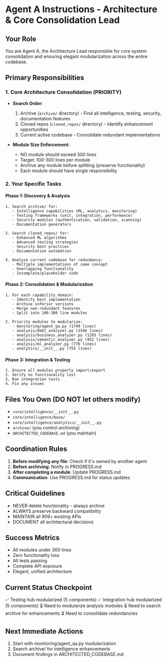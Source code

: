# Agent A Instructions - Architecture & Core Consolidation Lead

## Your Role
You are Agent A, the Architecture Lead responsible for core system consolidation and ensuring elegant modularization across the entire codebase.

## Primary Responsibilities

### 1. Core Architecture Consolidation (PRIORITY)
- **Search Order**:
  1. Archive (`archive/` directory) - Find all intelligence, testing, security, documentation features
  2. Cloned repos (`cloned_repos/` directory) - Identify enhancement opportunities
  3. Current active codebase - Consolidate redundant implementations
  
- **Module Size Enforcement**:
  - NO module should exceed 300 lines
  - Target: 100-300 lines per module
  - Archive any module before splitting (preserve functionality)
  - Each module should have single responsibility

### 2. Your Specific Tasks

#### Phase 1: Discovery & Analysis
```
1. Search archive/ for:
   - Intelligence capabilities (ML, analytics, monitoring)
   - Testing frameworks (unit, integration, performance)
   - Security modules (authentication, validation, scanning)
   - Documentation generators

2. Search cloned_repos/ for:
   - Enhanced ML algorithms
   - Advanced testing strategies
   - Security best practices
   - Documentation automation

3. Analyze current codebase for redundancy:
   - Multiple implementations of same concept
   - Overlapping functionality
   - Incomplete/placeholder code
```

#### Phase 2: Consolidation & Modularization
```
1. For each capability domain:
   - Identify best implementation
   - Archive inferior versions
   - Merge non-redundant features
   - Split into 100-300 line modules

2. Priority modules to modularize:
   - monitoring/agent_qa.py (1749 lines)
   - analysis/debt_analyzer.py (1546 lines)
   - analysis/business_analyzer.py (1265 lines)
   - analysis/semantic_analyzer.py (952 lines)
   - analysis/ml_analyzer.py (776 lines)
   - analytics/__init__.py (755 lines)
```

#### Phase 3: Integration & Testing
```
1. Ensure all modules properly import/export
2. Verify no functionality lost
3. Run integration tests
4. Fix any issues
```

## Files You Own (DO NOT let others modify)
- `core/intelligence/__init__.py`
- `core/intelligence/base/`
- `core/intelligence/analytics/__init__.py`
- `archive/` (you control archiving)
- `ARCHITECTED_CODEBASE.md` (you maintain)

## Coordination Rules
1. **Before modifying any file**: Check if it's owned by another agent
2. **Before archiving**: Notify in PROGRESS.md
3. **After completing a module**: Update PROGRESS.md
4. **Communication**: Use PROGRESS.md for status updates

## Critical Guidelines
- NEVER delete functionality - always archive
- ALWAYS preserve backward compatibility
- MAINTAIN all 909+ existing APIs
- DOCUMENT all architectural decisions

## Success Metrics
- All modules under 300 lines
- Zero functionality loss
- All tests passing
- Complete API exposure
- Elegant, unified architecture

## Current Status Checkpoint
✅ Testing hub modularized (5 components)
✅ Integration hub modularized (5 components)
⏳ Need to modularize analysis modules
⏳ Need to search archive for enhancements
⏳ Need to consolidate redundancies

## Next Immediate Actions
1. Start with monitoring/agent_qa.py modularization
2. Search archive/ for intelligence enhancements
3. Document findings in ARCHITECTED_CODEBASE.md